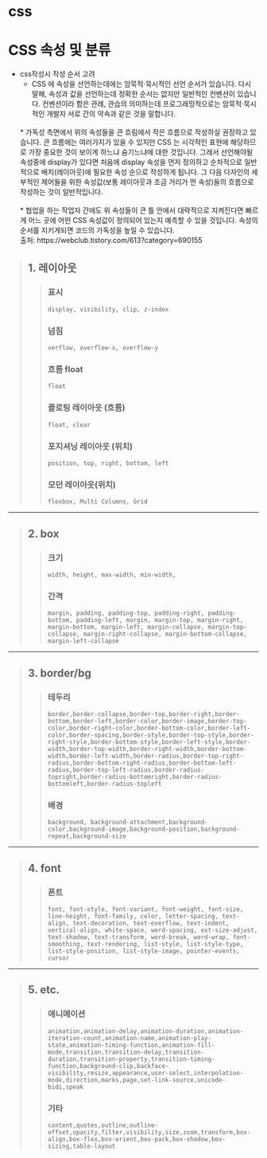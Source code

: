 # css



# CSS 속성 및 분류
* css작성시 작성 순서 고려
    * CSS 에 속성을 선언하는데에는 암묵적·묵시적인 선언 순서가 있습니다. 다시 말해, 속성과 값을 선언하는데 정확한 순서는 없지만 일반적인 컨벤션이 있습니다. 컨벤션이라 함은 관례, 관습의 의미하는데 프로그래밍적으로는 암묵적·묵시적인 개발자 서로 간의 약속과 같은 것을 말합니다.<br>
    <br>
    * 가독성 측면에서 위의 속성들을 큰 흐림에서 작은 흐름으로 작성하실 권장하고 있습니다. 큰 흐름에는 여러가지가 있을 수 있지만 CSS 는 시각적인 표현에 해당하므로 가장 중요한 것이 보이게 하느냐 숨기느냐에 대한 것입니다. 그래서 선언해야될 속성중에 display가 있다면 처음에 display 속성을 먼저 정의하고 순차적으로 일반적으로 배치(레이아웃)에 필요한 속성 순으로 작성하게 됩니다. 그 다음 다자인의 세부적인 제어들을 위한 속성값(보통 레이아웃과 조금 거리가 먼 속성)들의 흐름으로 작성하는 것이 일반적입니다.<br>
    <br>
    * 협업을 하는 작업자 간에도 위 속성들이 큰 틀 안에서 대략적으로 지켜진다면 빠르게 어느 곳에 어떤 CSS 속성값이 정의되어 있는지 예측할 수 있을 것입니다.
    속성의 순서를 지키게되면 코드의 가독성을 높일 수 있습니다.
    <br>
    출처: https://webclub.tistory.com/613?category=690155
    <br>


> ## 1. 레이아웃
> >### 표시	
> >```
> >display, visibility, clip, z-index
> >```
> >### 넘침
> >```
> >verflow, overflow-x, overflow-y
> >```
> >### 흐름	float
> >```
> >float
> >```
> >### 플로팅 레이아웃 (흐름)
> >```
> >float, clear
> >```
> >### 포지셔닝 레이아웃 (위치)	
> >```
> >position, top, right, bottom, left
> >```
> >### 모던 레이아웃(위치)	
> >```
> >flexbox, Multi Columns, Grid
> >```
---
> ## 2. box
> >### 크기	
> >```
> >width, height, max-width, min-width,
> >```
> >### 간격
> >```
> >margin, padding, padding-top, padding-right, padding-bottom, padding-left, margin, margin-top, margin-right, margin-bottom, margin-left, margin-collapse, margin-top-collapse, margin-right-collapse, margin-bottom-collapse, margin-left-collapse
> >```
---
> ## 3. border/bg
> >### 테두리	
> >```
> >border,border-collapse,border-top,border-right,border-bottom,border-left,border-color,border-image,border-top-color,border-right-color,border-bottom-color,border-left-color,border-spacing,border-style,border-top-style,border-right-style,border-bottom-style,border-left-style,border-width,border-top-width,border-right-width,border-bottom-width,border-left-width,border-radius,border-top-right-radius,border-bottom-right-radius,border-bottom-left-radius,border-top-left-radius,border-radius-topright,border-radius-bottomright,border-radius-bottomleft,border-radius-topleft
> >```
> >### 배경
> >```
> >background, background-attachment,background-color,background-image,background-position,background-repeat,background-size
> >```
---
> ## 4. font
> >### 폰트	
> >```
> >font, font-style, font-variant, font-weight, font-size, line-height, font-family, color, letter-spacing, text-align, text-decoration, text-overflow, text-indent, vertical-align, white-space, word-spacing, ext-size-adjust, text-shadow, text-transform, word-break, word-wrap, font-smoothing, text-rendering, list-style, list-style-type, list-style-position, list-style-image, pointer-events, cursor
> >```
---
> ## 5. etc.
> >### 애니메이션
> >```
> >animation,animation-delay,animation-duration,animation-iteration-count,animation-name,animation-play-state,animation-timing-function,animation-fill-mode,transition,transition-delay,transition-duration,transition-property,transition-timing-function,background-clip,backface-visibility,resize,appearance,user-select,interpolation-mode,direction,marks,page,set-link-source,unicode-bidi,speak
> >```
> >### 기타
> >```
> >content,quotes,outline,outline-offset,opacity,filter,visibility,size,zoom,transform,box-align,box-flex,box-orient,box-pack,box-shadow,box-sizing,table-layout
> >```
